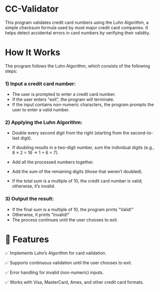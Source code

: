 # CC-Validator

This program validates credit card numbers using the Luhn Algorithm, a simple checksum formula used by most major credit card companies. It helps detect accidental errors in card numbers by verifying their validity.

# How It Works
The program follows the Luhn Algorithm, which consists of the following steps:

### 1) Input a credit card number:

- The user is prompted to enter a credit card number.
- If the user enters "exit", the program will terminate.
- If the input contains non-numeric characters, the program prompts the user to enter a valid number.
### 2) Applying the Luhn Algorithm:

- Double every second digit from the right (starting from the second-to-last digit).
- If doubling results in a two-digit number, sum the individual digits (e.g., 8 × 2 = 16 → 1 + 6 = 7).

- Add all the processed numbers together.
- Add the sum of the remaining digits (those that weren’t doubled).
- If the total sum is a multiple of 10, the credit card number is valid; otherwise, it’s invalid.
### 3) Output the result:

- If the final sum is a multiple of 10, the program prints "Valid!"
- Otherwise, it prints "Invalid!"
- The process continues until the user chooses to exit.

# 🎯 Features
✅ Implements Luhn’s Algorithm for card validation.

✅ Supports continuous validation until the user chooses to exit.

✅ Error handling for invalid (non-numeric) inputs.

✅ Works with Visa, MasterCard, Amex, and other credit card formats.

